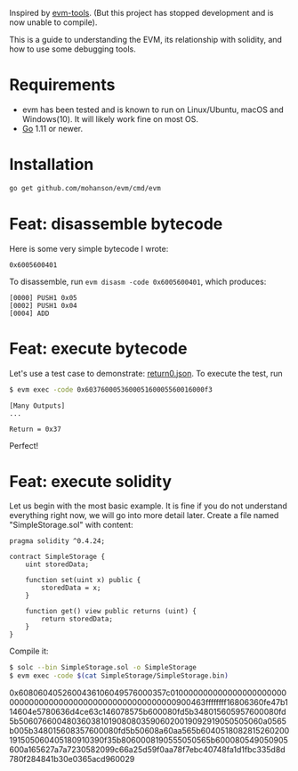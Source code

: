 Inspired by [evm-tools](https://github.com/CoinCulture/evm-tools). (But this project has stopped development and is now unable to compile).

This is a guide to understanding the EVM, its relationship with solidity, and how to use some debugging tools.

# Requirements
- evm has been tested and is known to run on Linux/Ubuntu, macOS and Windows(10). It will likely work fine on most OS.
- [Go](https://golang.org/dl/) 1.11 or newer.

# Installation

```sh
go get github.com/mohanson/evm/cmd/evm
```

# Feat: disassemble bytecode

Here is some very simple bytecode I wrote:

```
0x6005600401
```

To disassemble, run `evm disasm -code 0x6005600401`, which produces:

```
[0000] PUSH1 0x05
[0002] PUSH1 0x04
[0004] ADD
```

# Feat: execute bytecode

Let's use a test case to demonstrate: [return0.json](https://github.com/ethereum/tests/blob/develop/VMTests/vmSystemOperations/return0.json). To execute the test, run

```sh
$ evm exec -code 0x603760005360005160005560016000f3
```

```
[Many Outputs]
...

Return = 0x37
```

Perfect!

# Feat: execute solidity

Let us begin with the most basic example. It is fine if you do not understand everything right now, we will go into more detail later. Create a file named "SimpleStorage.sol" with content:

```
pragma solidity ^0.4.24;

contract SimpleStorage {
    uint storedData;

    function set(uint x) public {
        storedData = x;
    }

    function get() view public returns (uint) {
        return storedData;
    }
}
```

Compile it:

```sh
$ solc --bin SimpleStorage.sol -o SimpleStorage
$ evm exec -code $(cat SimpleStorage/SimpleStorage.bin)
```

0x6080604052600436106049576000357c0100000000000000000000000000000000000000000000000000000000900463ffffffff16806360fe47b114604e5780636d4ce63c146078575b600080fd5b348015605957600080fd5b5060766004803603810190808035906020019092919050505060a0565b005b348015608357600080fd5b50608a60aa565b6040518082815260200191505060405180910390f35b8060008190555050565b600080549050905600a165627a7a7230582099c66a25d59f0aa78f7ebc40748fa1d1fbc335d8d780f284841b30e0365acd960029
